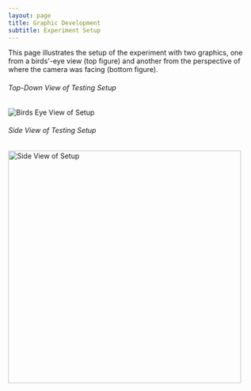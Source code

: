 ```yaml
---
layout: page
title: Graphic Development 
subtitle: Experiment Setup
---
```


This page illustrates the setup of the experiment with two graphics, one from a birds'-eye view (top figure) and another from the perspective of where the camera was facing (bottom figure). 

###### Top-Down View of Testing Setup
 <img src="{{ 'assets/img/Birds_Eye.png' | relative_url }}" alt="Birds Eye View of Setup" />
 
###### Side View of Testing Setup
 <img src="{{ 'assets/img/Side_View.png' | relative_url }}" alt="Side View of Setup" height = 470 class = "center" />
  
  
